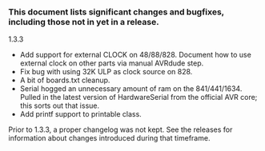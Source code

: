 ### This document lists significant changes and bugfixes, including those not in yet in a release.

1.3.3
* Add support for external CLOCK on 48/88/828. Document how to use external clock on other parts via manual AVRdude step.
* Fix bug with using 32K ULP as clock source on 828.
* A bit of boards.txt cleanup.
* Serial hogged an unnecessary amount of ram on the 841/441/1634. Pulled in the latest version of HardwareSerial from the official AVR core; this sorts out that issue.
* Add printf support to printable class.

Prior to 1.3.3, a proper changelog was not kept. See the releases for information about changes introduced during that timeframe.
